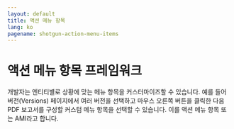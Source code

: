 ```yaml
---
layout: default
title: 액션 메뉴 항목
lang: ko
pagename: shotgun-action-menu-items
---
```


# 액션 메뉴 항목 프레임워크

개발자는 엔티티별로 상황에 맞는 메뉴 항목을 커스터마이즈할 수 있습니다. 예를 들어 버전(Versions) 페이지에서 여러 버전을 선택하고 마우스 오른쪽 버튼을 클릭한 다음 PDF 보고서를 구성할 커스텀 메뉴 항목을 선택할 수 있습니다. 이를 액션 메뉴 항목 또는 AMI라고 합니다.
